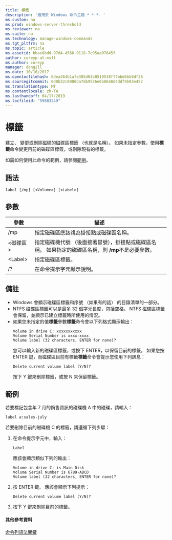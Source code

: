 ```yaml
---
title: 標籤
description: '適用於 Windows 命令主題 * * *- '
ms.custom: na
ms.prod: windows-server-threshold
ms.reviewer: na
ms.suite: na
ms.technology: manage-windows-commands
ms.tgt_pltfrm: na
ms.topic: article
ms.assetid: bbae8bdd-97d4-4566-9118-7c95aa07645f
author: coreyp-at-msft
ms.author: coreyp
manager: dongill
ms.date: 10/16/2017
ms.openlocfilehash: 6dea364b1afe385d03b0519538ff7bbd6bb9df28
ms.sourcegitcommit: 0d0b32c8986ba7db9536e0b8648d4ddf9b03e452
ms.translationtype: MT
ms.contentlocale: zh-TW
ms.lasthandoff: 04/17/2019
ms.locfileid: "59883249"
---
```

# <a name="label"></a>標籤



建立、 變更或刪除磁碟的磁碟區標籤 （也就是名稱）。 如果未指定參數，使用**標籤**命令變更目前的磁碟區標籤，或刪除現有的標籤。

如需如何使用此命令的範例，請參閱[範例](#BKMK_examples)。

## <a name="syntax"></a>語法

```
label [/mp] [<Volume>] [<Label>]
```

## <a name="parameters"></a>參數

|參數|描述|
|---------|-----------|
|/mp|指定磁碟區應該視為掛接點或磁碟區名稱。|
|\<磁碟區 >|指定磁碟機代號 （後面接著冒號），掛接點或磁碟區名稱。 如果指定的磁碟區名稱，則 **/mp**不是必要參數。|
|\<Label>|指定磁碟區標籤。|
|/?|在命令提示字元顯示說明。|

## <a name="remarks"></a>備註

-   Windows 會顯示磁碟區標籤和序號 （如果有的話） 的目錄清單的一部分。
-   NTFS 磁碟區標籤可以是最多 32 個字元長度，包括空格。 NTFS 磁碟區標籤會保留，並顯示已建立標籤時所使用的情況。
-   如果您未指定的值**標籤**參數**標籤**命令會以下列格式顯示輸出：  
    ```
    Volume in drive C: xxxxxxxxxxx 
    Volume Serial Number is xxxx-xxxx 
    Volume label (32 characters, ENTER for none)?
    ```  
    您可以輸入新的磁碟區標籤，或按下 ENTER，以保留目前的標籤。 如果您按 ENTER 鍵，而磁碟區目前有標籤**標籤**命令會提示您使用下列訊息：  
    ```
    Delete current volume label (Y/N)?
    ```  
    按下 Y 鍵來刪除標籤，或按 N 来保留標籤。

## <a name="BKMK_examples"></a>範例

若要標記包含年 7 月的銷售資訊的磁碟機 A 中的磁碟，請輸入：
```
label a:sales-july
```
若要刪除目前的磁碟機 C 的標籤，請遵循下列步驟：
1.  在命令提示字元中，輸入：  
    ```
    Label
    ```  
    應該會顯示類似下列的輸出：  
    ```
    Volume in drive C: is Main Disk
    Volume Serial Number is 6789-ABCD
    Volume label (32 characters, ENTER for none)?
    ```  
2.  按 ENTER 鍵。 應該會顯示下列提示：  
    ```
    Delete current volume label (Y/N)?
    ```  
3.  按下 Y 鍵來刪除目前的標籤。

#### <a name="additional-references"></a>其他參考資料

[命令列語法關鍵](command-line-syntax-key.md)